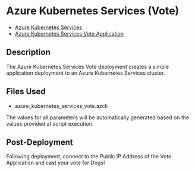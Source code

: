# Azure Kubernetes Services (Vote)

- [Azure Kubernetes Services](https://docs.microsoft.com/en-us/azure/aks/ "Azure Kubernetes Services")
- [Azure Kubernetes Services Vote Application](https://docs.microsoft.com/en-us/azure/aks/kubernetes-walkthrough-portal "Azure Kubernetes Services Vote Application")

## Description

The Azure Kubernetes Services Vote deployment creates a simple application deployment to an Azure Kubernetes Services cluster.

## Files Used

- azure_kubernetes_services_vote.azcli

The values for all parameters will be automatically generated based on the values provided at script execution.

## Post-Deployment

Following deployment, connect to the Public IP Address of the Vote Application and cast your vote for Dogs!
